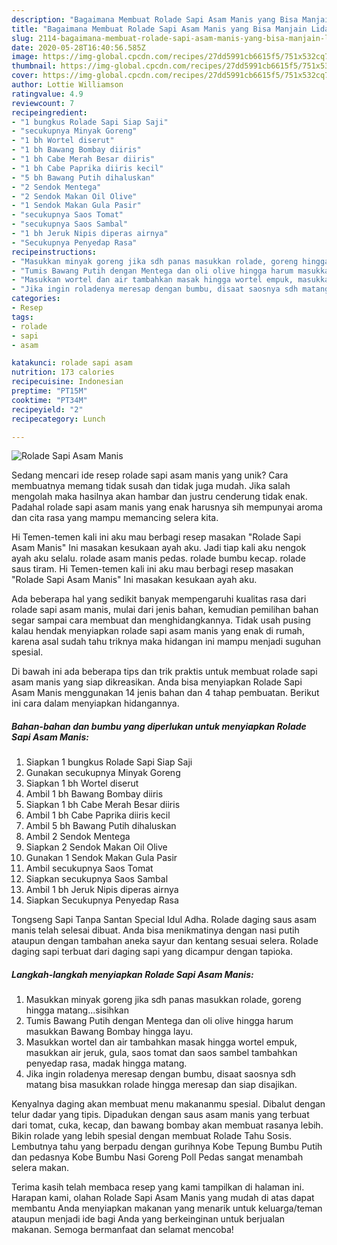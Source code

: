 ```yaml
---
description: "Bagaimana Membuat Rolade Sapi Asam Manis yang Bisa Manjain Lidah"
title: "Bagaimana Membuat Rolade Sapi Asam Manis yang Bisa Manjain Lidah"
slug: 2114-bagaimana-membuat-rolade-sapi-asam-manis-yang-bisa-manjain-lidah
date: 2020-05-28T16:40:56.585Z
image: https://img-global.cpcdn.com/recipes/27dd5991cb6615f5/751x532cq70/rolade-sapi-asam-manis-foto-resep-utama.jpg
thumbnail: https://img-global.cpcdn.com/recipes/27dd5991cb6615f5/751x532cq70/rolade-sapi-asam-manis-foto-resep-utama.jpg
cover: https://img-global.cpcdn.com/recipes/27dd5991cb6615f5/751x532cq70/rolade-sapi-asam-manis-foto-resep-utama.jpg
author: Lottie Williamson
ratingvalue: 4.9
reviewcount: 7
recipeingredient:
- "1 bungkus Rolade Sapi Siap Saji"
- "secukupnya Minyak Goreng"
- "1 bh Wortel diserut"
- "1 bh Bawang Bombay diiris"
- "1 bh Cabe Merah Besar diiris"
- "1 bh Cabe Paprika diiris kecil"
- "5 bh Bawang Putih dihaluskan"
- "2 Sendok Mentega"
- "2 Sendok Makan Oil Olive"
- "1 Sendok Makan Gula Pasir"
- "secukupnya Saos Tomat"
- "secukupnya Saos Sambal"
- "1 bh Jeruk Nipis diperas airnya"
- "Secukupnya Penyedap Rasa"
recipeinstructions:
- "Masukkan minyak goreng jika sdh panas masukkan rolade, goreng hingga matang...sisihkan"
- "Tumis Bawang Putih dengan Mentega dan oli olive hingga harum masukkan Bawang Bombay hingga layu."
- "Masukkan wortel dan air tambahkan masak hingga wortel empuk, masukkan air jeruk, gula, saos tomat dan saos sambel tambahkan penyedap rasa, madak hingga matang."
- "Jika ingin roladenya meresap dengan bumbu, disaat saosnya sdh matang bisa masukkan rolade hingga meresap dan siap disajikan."
categories:
- Resep
tags:
- rolade
- sapi
- asam

katakunci: rolade sapi asam 
nutrition: 173 calories
recipecuisine: Indonesian
preptime: "PT15M"
cooktime: "PT34M"
recipeyield: "2"
recipecategory: Lunch

---
```



![Rolade Sapi Asam Manis](https://img-global.cpcdn.com/recipes/27dd5991cb6615f5/751x532cq70/rolade-sapi-asam-manis-foto-resep-utama.jpg)

Sedang mencari ide resep rolade sapi asam manis yang unik? Cara membuatnya memang tidak susah dan tidak juga mudah. Jika salah mengolah maka hasilnya akan hambar dan justru cenderung tidak enak. Padahal rolade sapi asam manis yang enak harusnya sih mempunyai aroma dan cita rasa yang mampu memancing selera kita.

Hi Temen-temen kali ini aku mau berbagi resep masakan &#34;Rolade Sapi Asam Manis&#34; Ini masakan kesukaan ayah aku. Jadi tiap kali aku nengok ayah aku selalu. rolade asam manis pedas. rolade bumbu kecap. rolade saus tiram. Hi Temen-temen kali ini aku mau berbagi resep masakan &#34;Rolade Sapi Asam Manis&#34; Ini masakan kesukaan ayah aku.

Ada beberapa hal yang sedikit banyak mempengaruhi kualitas rasa dari rolade sapi asam manis, mulai dari jenis bahan, kemudian pemilihan bahan segar sampai cara membuat dan menghidangkannya. Tidak usah pusing kalau hendak menyiapkan rolade sapi asam manis yang enak di rumah, karena asal sudah tahu triknya maka hidangan ini mampu menjadi suguhan spesial.


Di bawah ini ada beberapa tips dan trik praktis untuk membuat rolade sapi asam manis yang siap dikreasikan. Anda bisa menyiapkan Rolade Sapi Asam Manis menggunakan 14 jenis bahan dan 4 tahap pembuatan. Berikut ini cara dalam menyiapkan hidangannya.

<!--inarticleads1-->

##### Bahan-bahan dan bumbu yang diperlukan untuk menyiapkan Rolade Sapi Asam Manis:

1. Siapkan 1 bungkus Rolade Sapi Siap Saji
1. Gunakan secukupnya Minyak Goreng
1. Siapkan 1 bh Wortel diserut
1. Ambil 1 bh Bawang Bombay diiris
1. Siapkan 1 bh Cabe Merah Besar diiris
1. Ambil 1 bh Cabe Paprika diiris kecil
1. Ambil 5 bh Bawang Putih dihaluskan
1. Ambil 2 Sendok Mentega
1. Siapkan 2 Sendok Makan Oil Olive
1. Gunakan 1 Sendok Makan Gula Pasir
1. Ambil secukupnya Saos Tomat
1. Siapkan secukupnya Saos Sambal
1. Ambil 1 bh Jeruk Nipis diperas airnya
1. Siapkan Secukupnya Penyedap Rasa


Tongseng Sapi Tanpa Santan Special Idul Adha. Rolade daging saus asam manis telah selesai dibuat. Anda bisa menikmatinya dengan nasi putih ataupun dengan tambahan aneka sayur dan kentang sesuai selera. Rolade daging sapi terbuat dari daging sapi yang dicampur dengan tapioka. 

<!--inarticleads2-->

##### Langkah-langkah menyiapkan Rolade Sapi Asam Manis:

1. Masukkan minyak goreng jika sdh panas masukkan rolade, goreng hingga matang...sisihkan
1. Tumis Bawang Putih dengan Mentega dan oli olive hingga harum masukkan Bawang Bombay hingga layu.
1. Masukkan wortel dan air tambahkan masak hingga wortel empuk, masukkan air jeruk, gula, saos tomat dan saos sambel tambahkan penyedap rasa, madak hingga matang.
1. Jika ingin roladenya meresap dengan bumbu, disaat saosnya sdh matang bisa masukkan rolade hingga meresap dan siap disajikan.


Kenyalnya daging akan membuat menu makananmu spesial. Dibalut dengan telur dadar yang tipis. Dipadukan dengan saus asam manis yang terbuat dari tomat, cuka, kecap, dan bawang bombay akan membuat rasanya lebih. Bikin rolade yang lebih spesial dengan membuat Rolade Tahu Sosis. Lembutnya tahu yang berpadu dengan gurihnya Kobe Tepung Bumbu Putih dan pedasnya Kobe Bumbu Nasi Goreng Poll Pedas sangat menambah selera makan. 

Terima kasih telah membaca resep yang kami tampilkan di halaman ini. Harapan kami, olahan Rolade Sapi Asam Manis yang mudah di atas dapat membantu Anda menyiapkan makanan yang menarik untuk keluarga/teman ataupun menjadi ide bagi Anda yang berkeinginan untuk berjualan makanan. Semoga bermanfaat dan selamat mencoba!
